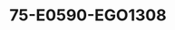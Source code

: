 ---
title: 75-E0590-EGO1308
image: /v1543919832/viterbo/75-E0590-EGO1308.jpg
brand: ego
layout: vestito
---